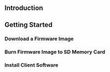 Introduction
------------

Getting Started
---------------

### Download a Firmware Image

### Burn Firmware Image to SD Memory Card

### Install Client Software
